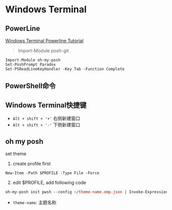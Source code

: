 # Windows Terminal

## PowerLine

[Windows Terminal Powerline Tutorial](https://docs.microsoft.com/zh-cn/windows/terminal/tutorials/powerline-setup)

> Import-Module posh-git

```
Import-Module oh-my-posh
Set-PoshPrompt Paradox
Set-PSReadLineKeyHandler -Key Tab -Function Complete
```

## PowerShell命令


## Windows Terminal快捷键

- `Alt + shift + '+'` 右侧新建窗口
- `Alt + shift + '-'` 下侧新建窗口

## oh my posh

set theme

1. create profile first

```
New-Item -Path $PROFILE -Type File -Force
```

2. edit $PROFILE, add following code

```ps
oh-my-posh init pwsh --config ~/theme-name.omp.json | Invoke-Expression
```

- `theme-name`: 主题名称
